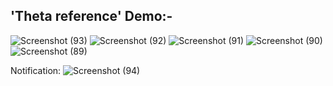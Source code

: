 'Theta reference' Demo:-
----------------------------------
![Screenshot (93)](https://github.com/jayram0402/Theta_reference-similar-to-linkedin/assets/147648366/ba5418ad-d1c3-4ce8-ba86-b2e8016b907f)
![Screenshot (92)](https://github.com/jayram0402/Theta_reference-similar-to-linkedin/assets/147648366/b8474cef-b5c4-41f7-8c91-1a6eda6f2658)
![Screenshot (91)](https://github.com/jayram0402/Theta_reference-similar-to-linkedin/assets/147648366/c9a146e1-5dbc-4f12-b321-b8fa81e51677)
![Screenshot (90)](https://github.com/jayram0402/Theta_reference-similar-to-linkedin/assets/147648366/610c9b25-08ef-4934-876e-98c4ba8a46ec)
![Screenshot (89)](https://github.com/jayram0402/Theta_reference-similar-to-linkedin/assets/147648366/94e73545-9704-45e1-bf79-66b5c6bc3738)

Notification:
![Screenshot (94)](https://github.com/jayram0402/Theta_reference-similar-to-linkedin/assets/147648366/cd124cbb-7feb-4208-b0e6-de3c5c59e767)

